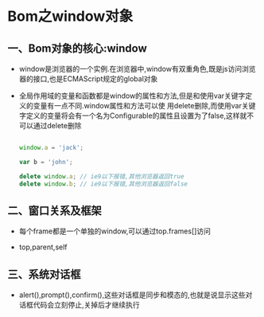 Bom之window对象
================

一、Bom对象的核心:window
---------------------------

  - window是浏览器的一个实例.在浏览器中,window有双重角色,既是js访问浏览器的接口,也是ECMAScript规定的global对象
    

  - 全局作用域的变量和函数都是window的属性和方法,但是和使用var关键字定义的变量有一点不同.window属性和方法可以使
用delete删除,而使用var关键字定义的变量将会有一个名为Configurable的属性且设置为了false,这样就不可以通过delete删除
    
      ```javascript
    
      window.a = 'jack';
    
      var b = 'john';
    
      delete window.a; // ie9以下报错,其他浏览器返回true  
      delete window.b; // ie9以下报错,其他浏览器返回false
      
      ```  
      
    
    
二、窗口关系及框架
-------------------

  - 每个frame都是一个单独的window,可以通过top.frames[]访问
  
  - top,parent,self
  
三、系统对话框
----------------

  - alert(),prompt(),confirm(),这些对话框是同步和模态的,也就是说显示这些对话框代码会立刻停止,关掉后才继续执行 


